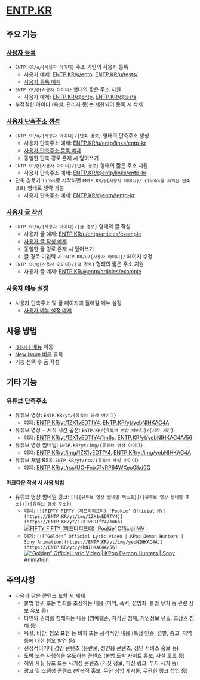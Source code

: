 # [ENTP.KR](https://entp.kr)

## 주요 기능

### [사용자 등록](https://github.com/OUS-KR/ENTP.KR/issues/new?template=01-user-register-by-issue.yml)

- `ENTP.KR/u/{사용자 아이디}` 주소 기반의 사용자 등록
  - 사용자 예제: [ENTP.KR/u/entp](https://entp.kr/u/entp), [ENTP.KR/u/tests/](https://entp.kr/u/tests)
  - [사용자 등록 예제](https://github.com/OUS-KR/ENTP.KR/issues/1)
- `ENTP.KR/@{사용자 아이디}` 형태의 짧은 주소 지원
  - 사용자 예제: [ENTP.KR/@entp](https://entp.kr/@entp), [ENTP.KR/@tests](https://entp.kr/@tests)
- 부적절한 아이디 (욕설, 관리자 등)는 제한되어 등록 시 삭제

### [사용자 단축주소 생성](https://github.com/OUS-KR/ENTP.KR/issues/new?template=02-user-short-url-register-by-issue.yml)

- `ENTP.KR/u/{사용자 아이디}/{단축 경로}` 형태의 단축주소 생성
  - 사용자 단축주소 예제: [ENTP.KR/u/entp/links/entp-kr](https://entp.kr/u/entp/links/entp-kr)
  - [사용자 단축주소 등록 예제](https://github.com/OUS-KR/ENTP.KR/issues/2)
  - 동일한 단축 경로 존재 시 덮어쓰기
- `ENTP.KR/@{사용자 아이디}/{단축 경로}` 형태의 짧은 주소 지원
  - 사용자 단축주소 예제: [ENTP.KR/@entp/links/entp-kr](https://entp.kr/@entp/links/entp-kr)
- 단축 경로가 `links`로 시작하면 `ENTP.KR/@{사용자 아이디}/!{links를 제외한 단축 경로}` 형태로 생략 가능
  - 사용자 단축주소 예제: [ENTP.KR/@entp/!entp-kr](https://entp.kr/@entp/!entp-kr)

### [사용자 글 작성](https://github.com/OUS-KR/ENTP.KR/issues/new?template=03-user-article-writing-by-issue.yml)

- `ENTP.KR/u/{사용자 아이디}/{글 경로}` 형태의 글 작성
  - 사용자 글 예제: [ENTP.KR/u/entp/articles/example](https://entp.kr/u/entp/articles/example)
  - [사용자 글 작성 예제](https://github.com/OUS-KR/ENTP.KR/issues/3)
  - 동일한 글 경로 존재 시 덮어쓰기
  - 글 경로 미입력 시 `ENTP.KR/u/{사용자 아이디}/` 페이지 수정
- `ENTP.KR/@{사용자 아이디}/{글 경로}` 형태의 짧은 주소 지원
  - 사용자 글 예제: [ENTP.KR/@entp/articles/example](https://entp.kr/@entp/articles/example)
 
### [사용자 메뉴 설정](https://github.com/OUS-KR/ENTP.KR/issues/new?template=04-user-menu-setting-by-issue.yml)

- 사용자 단축주소 및 글 페이지에 들어갈 메뉴 설정
  - [사용자 메뉴 설정 예제](https://github.com/OUS-KR/ENTP.KR/issues/4)

## 사용 방법

- [Issues 메뉴](https://github.com/OUS-KR/ENTP.KR/issues) 이동
- [New issue 버튼](https://github.com/OUS-KR/ENTP.KR/issues/new/choose) 클릭
- 기능 선택 후 폼 작성

## 기타 기능

### 유튜브 단축주소

- 유튜브 영상: `ENTP.KR/yt/{유튜브 영상 아이디}`
  - 예제: [ENTP.KR/yt/1ZX1vEDTfY4](https://entp.kr/yt/1ZX1vEDTfY4), [ENTP.KR/yt/yebNIHKAC4A](https://entp.kr/yt/yebNIHKAC4A)
- 유튜브 영상 + 시작 시간 옵션: `ENTP.KR/{유튜브 영상 아이디}/{시작 시간}`
  - 예제: [ENTP.KR/yt/1ZX1vEDTfY4/1m6s](https://entp.kr/yt/1ZX1vEDTfY4/1m6s), [ENTP.KR/yt/yebNIHKAC4A/56](https://entp.kr/yt/yebNIHKAC4A/56)
- 유튜브 영상 썸네일: `ENTP.KR/yt/img/{유튜브 영상 아이디}`
  - 예제: [ENTP.KR/yt/img/1ZX1vEDTfY4](https://entp.kr/yt/img/1ZX1vEDTfY4), [ENTP.KR/yt/img/yebNIHKAC4A](https://entp.kr/yt/img/yebNIHKAC4A)
- 유튜브 채널 RSS: `ENTP.KR/yt/rss/{유튜브 채널 아이디}`
  - 예제: [ENTP.KR/yt/rss/UC-Fnix71vRP64WXeo0ikd0Q](https://entp.kr/yt/rss/UC-Fnix71vRP64WXeo0ikd0Q)

#### 마크다운 작성 시 사용 방법

- 유튜브 영상 썸네일 링크: `[![{유튜브 영상 썸네일 텍스트}]({유튜브 영상 썸네일 주소})]({유튜브 영상 주소})`
  - 예제: `[![FIFTY FIFTY (피프티피프티) 'Pookie' Official MV](https://ENTP.KR/yt/img/1ZX1vEDTfY4)](https://ENTP.KR/yt/1ZX1vEDTfY4/1m6s)`
  [![FIFTY FIFTY (피프티피프티) 'Pookie' Official MV](https://ENTP.KR/yt/img/1ZX1vEDTfY4)](https://ENTP.KR/yt/1ZX1vEDTfY4/1m6s)
  - 예제: `[![“Golden” Official Lyric Video | KPop Demon Hunters | Sony Animation](https://ENTP.KR/yt/img/yebNIHKAC4A)](https://ENTP.KR/yt/yebNIHKAC4A/56)`
  [![“Golden” Official Lyric Video | KPop Demon Hunters | Sony Animation](https://ENTP.KR/yt/img/yebNIHKAC4A)](https://ENTP.KR/yt/yebNIHKAC4A/56)

## 주의사항

- 다음과 같은 콘텐츠 포함 시 제재
  - 불법 행위 또는 범죄를 조장하는 내용 (마약, 폭력, 성범죄, 불법 무기 등 관련 정보 유포 등)
  - 타인의 권리를 침해하는 내용 (명예훼손, 저작권 침해, 개인정보 유출, 초상권 침해 등)
  - 욕설, 비방, 혐오 표현 등 비하 또는 공격적인 내용 (특정 인종, 성별, 종교, 지역 등에 대한 혐오 발언 등)
  - 선정적이거나 성인 콘텐츠 (음란물, 성인용 콘텐츠, 성인 서비스 홍보 등)
  - 도박 또는 사행심을 유도하는 콘텐츠 (불법 도박 사이트 홍보, 사설 토토 등)
  - 허위 사실 유포 또는 사기성 콘텐츠 (거짓 정보, 피싱 링크, 투자 사기 등)
  - 광고 및 스팸성 콘텐츠 (반복적 홍보, 무단 상업 게시물, 무관한 링크 삽입 등)